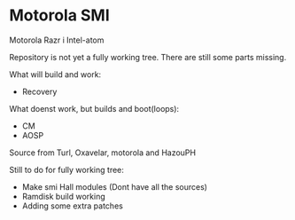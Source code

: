 Motorola SMI
===========================

Motorola Razr i Intel-atom

Repository is not yet a fully working tree. There are still some parts missing.

What will build and work:
- Recovery

What doenst work, but builds and boot(loops):
- CM
- AOSP

Source from Turl, Oxavelar, motorola and HazouPH

Still to do for fully working tree:
- Make smi Hall modules (Dont have all the sources)
- Ramdisk build working
- Adding some extra patches
